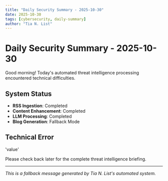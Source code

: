 ```yaml
---
title: "Daily Security Summary - 2025-10-30"
date: 2025-10-30
tags: [cybersecurity, daily-summary]
author: "Tia N. List"
---
```


# Daily Security Summary - 2025-10-30

Good morning! Today's automated threat intelligence processing encountered technical difficulties.

## System Status
- **RSS Ingestion**: Completed
- **Content Enhancement**: Completed
- **LLM Processing**: Completed
- **Blog Generation**: Fallback Mode

## Technical Error

'value'

Please check back later for the complete threat intelligence briefing.

---

*This is a fallback message generated by Tia N. List's automated system.*
